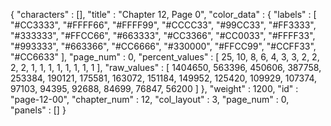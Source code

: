 {
  "characters" : [],
  "title" : "Chapter 12, Page 0",
  "color_data" : {
    "labels" : [
      "#CC3333",
      "#FFFF66",
      "#FFFF99",
      "#CCCC33",
      "#99CC33",
      "#FF3333",
      "#333333",
      "#FFCC66",
      "#663333",
      "#CC3366",
      "#CC0033",
      "#FFFF33",
      "#993333",
      "#663366",
      "#CC6666",
      "#330000",
      "#FFCC99",
      "#CCFF33",
      "#CC6633"
    ],
    "page_num" : 0,
    "percent_values" : [
      25,
      10,
      8,
      6,
      4,
      3,
      3,
      2,
      2,
      2,
      2,
      1,
      1,
      1,
      1,
      1,
      1,
      1,
      1
    ],
    "raw_values" : [
      1404650,
      563396,
      450606,
      387758,
      253384,
      190121,
      175581,
      163072,
      151184,
      149952,
      125420,
      109929,
      107374,
      97103,
      94395,
      92688,
      84699,
      76847,
      56200
    ]
  },
  "weight" : 1200,
  "id" : "page-12-00",
  "chapter_num" : 12,
  "col_layout" : 3,
  "page_num" : 0,
  "panels" : []
}
